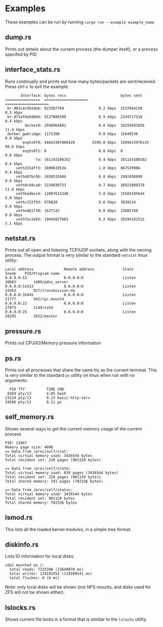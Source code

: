 # Examples

These examples can be run by running `cargo run --example example_name`

## dump.rs

Prints out details about the current process (the dumper itself), or a process specifed by PID

## interface_stats.rs

Runs continually and prints out how many bytes/packets are sent/received.  Press ctrl-c to exit the example:

```
       Interface: bytes recv                         bytes sent
================  ====================               ====================
 br-883c4c992deb: 823307769                0.2 kbps  1537694158               0.5 kbps
 br-d73af6e6d094: 9137600399               0.9 kbps  2334717319               0.4 kbps
         docker0: 2938964881               0.6 kbps  19291691656             11.4 kbps
 docker_gwbridge: 1172300                  0.0 kbps  15649536                 0.0 kbps
        enp5s0f0: 44643307888420        5599.8 kbps  1509415976135           99.0 kbps
        enp5s0f1: 0                        0.0 kbps  0                        0.0 kbps
              lo: 161143108162             0.4 kbps  161143108162             0.4 kbps
     veth3154ff3: 3809619534               1.0 kbps  867529906                0.4 kbps
     veth487bc9b: 2650532684               0.8 kbps  2992458899               0.9 kbps
     veth8cb8ca8: 3234030733               0.7 kbps  16921098378             11.4 kbps
     vethbadbe14: 12007615348              3.8 kbps  15583195644              5.0 kbps
     vethc152f93: 978828                   0.0 kbps  3839134                  0.0 kbps
     vethe481f30: 1637142                  0.0 kbps  15805768                 0.0 kbps
     vethfac2e83: 19445827683              6.2 kbps  16194181515              5.1 kbps

```

## netstat.rs

Prints out all open and listening TCP/UDP sockets, along with the owning process.  The
output format is very similar to the standard `netstat` linux utility:

```
Local address              Remote address             State           Inode    PID/Program name
0.0.0.0:53                 0.0.0.0:0                  Listen          30883        1409/pdns_server
0.0.0.0:51413              0.0.0.0:0                  Listen          24263        927/transmission-da
0.0.0.0:35445              0.0.0.0:0                  Listen          21777        942/rpc.mountd
0.0.0.0:22                 0.0.0.0:0                  Listen          27973        1149/sshd
0.0.0.0:25                 0.0.0.0:0                  Listen          28295        1612/master
```

## pressure.rs

Prints out CPU/IO/Memory pressure information

## ps.rs

Prints out all processes that share the same tty as the current terminal.  This is very similar to the standard
`ps` utility on linux when run with no arguments:

```
  PID TTY          TIME CMD
 8369 pty/13       4.05 bash
23124 pty/13       0.23 basic-http-serv
24206 pty/13       0.11 ps
```

## self_memory.rs

Shows several ways to get the current memory usage of the current process

```
PID: 21867
Memory page size: 4096
== Data from /proc/self/stat:
Total virtual memory used: 3436544 bytes
Total resident set: 220 pages (901120 bytes)

== Data from /proc/self/statm:
Total virtual memory used: 839 pages (3436544 bytes)
Total resident set: 220 pages (901120 byte)s
Total shared memory: 191 pages (782336 bytes)

== Data from /proc/self/status:
Total virtual memory used: 3436544 bytes
Total resident set: 901120 bytes
Total shared memory: 782336 bytes
```

## lsmod.rs

This lists all the loaded kernel modules, in a simple tree format.

## diskinfo.rs

Lists IO information for local disks:

```
sda1 mounted on /:
  total reads: 7325390 (13640070 ms)
  total writes: 124191552 (119109541 ms)
  total flushes: 0 (0 ms)
```

Note: only local disks will be shown (not NFS mounts,
and disks used for ZFS will not be shown either).

## lslocks.rs

Shows current file locks in a format that is similiar to the `lslocks` utility.